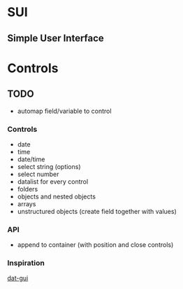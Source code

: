 # SUI

## Simple User Interface

# Controls

## TODO

  * automap field/variable to control

### Controls
  * date
  * time
  * date/time
  * select string (options)
  * select number
  * datalist for every control
  * folders
  * objects and nested objects
  * arrays
  * unstructured objects (create field together with values)

### API
  * append to container (with position and close controls)


### Inspiration

[dat-gui](http://workshop.chromeexperiments.com/examples/gui/#1--Basic-Usage)